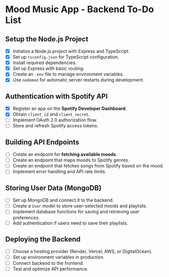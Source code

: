 # Mood Music App - Backend To-Do List

## Setup the Node.js Project
- [X] Initialize a Node.js project with Express and TypeScript.
- [X] Set up `tsconfig.json` for TypeScript configuration.
- [X] Install required dependencies.
- [X] Set up Express with basic routing.
- [X] Create an `.env` file to manage environment variables.
- [X] Use `nodemon` for automatic server restarts during development.

## Authentication with Spotify API
- [X] Register an app on the **Spotify Developer Dashboard**.
- [X] Obtain `client_id` and `client_secret`.
- [ ] Implement OAuth 2.0 authorization flow.
- [ ] Store and refresh Spotify access tokens.

## Building API Endpoints
- [ ] Create an endpoint for **fetching available moods**.
- [ ] Create an endpoint that maps moods to Spotify genres.
- [ ] Create an endpoint that fetches songs from Spotify based on the mood.
- [ ] Implement error handling and API rate limits.

## Storing User Data (MongoDB)
- [ ] Set up MongoDB and connect it to the backend.
- [ ] Create a `User` model to store user-selected moods and playlists.
- [ ] Implement database functions for saving and retrieving user preferences.
- [ ] Add authentication if users need to save their playlists.

## Deploying the Backend
- [ ] Choose a hosting provider (Render, Vercel, AWS, or DigitalOcean).
- [ ] Set up environment variables in production.
- [ ] Connect backend to the frontend.
- [ ] Test and optimize API performance.
